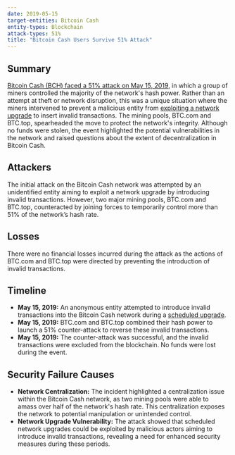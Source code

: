 ```yaml
---
date: 2019-05-15
target-entities: Bitcoin Cash
entity-types: Blockchain
attack-types: 51%
title: "Bitcoin Cash Users Survive 51% Attack"
---
```


## Summary

[Bitcoin Cash (BCH) faced a 51% attack on May 15, 2019](https://www.coindesk.com/tech/2019/05/24/bitcoin-cash-miners-undo-attackers-transactions-with-51-attack/), in which a group of miners controlled the majority of the network's hash power. Rather than an attempt at theft or network disruption, this was a unique situation where the miners intervened to prevent a malicious entity from [exploiting a network upgrade](https://twitter.com/TheGuySwann/status/1131962447823278080) to insert invalid transactions. The mining pools, BTC.com and BTC.top, spearheaded the move to protect the network's integrity. Although no funds were stolen, the event highlighted the potential vulnerabilities in the network and raised questions about the extent of decentralization in Bitcoin Cash.

## Attackers

The initial attack on the Bitcoin Cash network was attempted by an unidentified entity aiming to exploit a network upgrade by introducing invalid transactions. However, two major mining pools, BTC.com and BTC.top, counteracted by joining forces to temporarily control more than 51% of the network’s hash rate.

## Losses

There were no financial losses incurred during the attack as the actions of BTC.com and BTC.top were directed by preventing the introduction of invalid transactions.

## Timeline

- **May 15, 2019:** An anonymous entity attempted to introduce invalid transactions into the Bitcoin Cash network during a [scheduled upgrade](https://github.com/bitcoincashorg/bitcoincash.org/blob/master/spec/2019-05-15-upgrade.md).
- **May 15, 2019:** BTC.com and BTC.top combined their hash power to launch a 51% counter-attack to reverse these invalid transactions.
- **May 15, 2019:** The counter-attack was successful, and the invalid transactions were excluded from the blockchain. No funds were lost during the event.

## Security Failure Causes

- **Network Centralization:** The incident highlighted a centralization issue within the Bitcoin Cash network, as two mining pools were able to amass over half of the network's hash rate. This centralization exposes the network to potential manipulation or unintended control.
- **Network Upgrade Vulnerability:** The attack showed that scheduled network upgrades could be exploited by malicious actors aiming to introduce invalid transactions, revealing a need for enhanced security measures during these periods.

